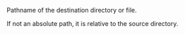 Pathname of the destination directory or file.

If not an absolute path, it is relative to the source directory.